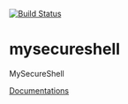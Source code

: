 [![Build Status](https://travis-ci.org/mysecureshell/mysecureshell.svg?branch=master)](https://travis-ci.org/mysecureshell/mysecureshell)


mysecureshell
=============

MySecureShell

[Documentations](https://readthedocs.org/projects/mysecureshell/)
